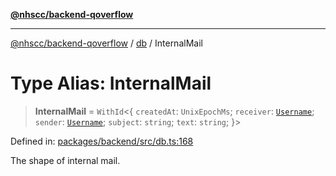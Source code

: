 [**@nhscc/backend-qoverflow**](../../README.md)

***

[@nhscc/backend-qoverflow](../../README.md) / [db](../README.md) / InternalMail

# Type Alias: InternalMail

> **InternalMail** = `WithId`\<\{ `createdAt`: `UnixEpochMs`; `receiver`: [`Username`](Username.md); `sender`: [`Username`](Username.md); `subject`: `string`; `text`: `string`; \}\>

Defined in: [packages/backend/src/db.ts:168](https://github.com/nhscc/qoverflow.api.hscc.bdpa.org/blob/427e25011f0e71265852f81f85026e1290417c2b/packages/backend/src/db.ts#L168)

The shape of internal mail.
